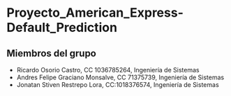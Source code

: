 # Proyecto_American_Express-Default_Prediction

## Miembros del grupo

- Ricardo Osorio Castro, CC 1036785264, Ingeniería de Sistemas
- Andres Felipe Graciano Monsalve, CC 71375739, Ingeniería de Sistemas
- Jonatan Stiven Restrepo Lora, CC:1018376574, Ingeniería de Sistemas

